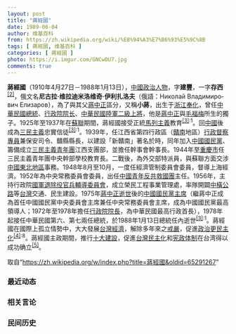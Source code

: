 ```yaml
---
layout: post
title: "蔣經國"
date: 1989-06-04
author: 维基百科
from: https://zh.wikipedia.org/wiki/%E8%94%A3%E7%B6%93%E5%9C%8B
tags: [ 蔣經國, 维基百科 ]
categories: [ 蔣經國 ]
photo: https://i.imgur.com/GNCwDU7.jpg
comments: true
---
```

<div class="mw-parser-output"><div id="noteTA-89b12b1b" class="noteTA"><div class="noteTA-group"><div data-noteta-group-source="module" data-noteta-group="People"></div></div><div class="noteTA-local"><div data-noteta-code="zh-tw:蔣中正; zh-cn:蒋介石; zh-hk:蔣介石;"></div><div data-noteta-code="zh-hans:乌拉尔山脉; zh-hant:烏拉山脈;"></div><div data-noteta-code="zh-hans:乌拉尔重型机械厂; zh-hant:烏拉重型機械廠;"></div><div data-noteta-code="zh-tw:史達林; zh-cn:斯大林; zh-hk:史太林;"></div><div data-noteta-code="zh-cn:台; zh-hk:臺; zh-tw:臺;"></div></div></div>


<p><b>蔣經國</b>（1910年4月27日－1988年1月13日），<a href="/wiki/%E4%B8%AD%E8%8F%AF%E6%B0%91%E5%9C%8B" title="中華民國">中國</a><a href="/wiki/%E6%94%BF%E6%B2%BB%E4%BA%BA%E7%89%A9" title="政治人物">政治人物</a>，字<b>建豐</b>，一字<b>存西</b><sup id="cite_ref-2" class="reference"><a href="#cite_note-2">[2]</a></sup>，俄文名<b>尼古拉·维拉迪米洛维奇·伊利扎洛夫</b>（俄語：<span lang="ru">Николай Владимирович Елизаров</span>），為了與其父<a href="/wiki/%E8%94%A3%E4%B8%AD%E6%AD%A3" title="蔣中正">蔣中正</a>區分，又稱<b>小蔣</b>，出生于<a href="/wiki/%E6%B5%99%E6%B1%9F%E7%9C%81_(%E6%B8%85)" title="浙江省 (清)">浙江</a><a href="/wiki/%E5%A5%89%E5%8C%96%E7%B8%A3" title="奉化縣">奉化</a>，曾任<a href="/wiki/%E4%B8%AD%E8%8F%AF%E6%B0%91%E5%9C%8B%E7%B8%BD%E7%B5%B1" title="中華民國總統">中華民國總統</a>、<a href="/wiki/%E8%A1%8C%E6%94%BF%E9%99%A2%E9%99%A2%E9%95%BF" class="mw-redirect" title="行政院院长">行政院院长</a>、<a href="/wiki/%E4%B8%AD%E8%8F%AF%E6%B0%91%E5%9C%8B%E9%99%B8%E8%BB%8D" title="中華民國陸軍">中華民國陸軍</a><a href="/wiki/%E4%BA%8C%E7%B4%9A%E4%B8%8A%E5%B0%87" class="mw-redirect" title="二級上將">二級上將</a>，他是<a href="/wiki/%E8%94%A3%E4%B8%AD%E6%AD%A3" title="蔣中正">蔣中正</a>與<a href="/wiki/%E6%AF%9B%E7%A6%8F%E6%A2%85" title="毛福梅">毛福梅</a>所生的獨子。1925年至1937年在<a href="/wiki/%E8%98%87%E8%81%AF" class="mw-redirect" title="蘇聯">蘇聯</a>期間，蔣經國接受正統<a href="/wiki/%E9%A6%AC%E5%88%97%E4%B8%BB%E7%BE%A9" class="mw-redirect" title="馬列主義">馬列主義</a>教育<sup id="cite_ref-國_3-0" class="reference"><a href="#cite_note-國-3">[3]</a></sup><sup class="reference" style="white-space:nowrap;">:1</sup>。回<a href="/wiki/%E4%B8%AD%E8%8F%AF%E6%B0%91%E5%9C%8B%E5%A4%A7%E9%99%B8%E6%99%82%E6%9C%9F" title="中華民國大陸時期">中國</a>後成為<a href="/wiki/%E4%B8%89%E6%B0%91%E4%B8%BB%E7%BE%A9" title="三民主義">三民主義</a>忠實信徒<sup id="cite_ref-國_3-1" class="reference"><a href="#cite_note-國-3">[3]</a></sup><sup class="reference" style="white-space:nowrap;">:1</sup>。1939年，任江西省第四行政區（<a href="/wiki/%E8%B5%A3%E5%8D%97" class="mw-redirect" title="赣南">贛南</a>地區）<a href="/wiki/%E8%A1%8C%E6%94%BF%E5%85%AC%E7%BD%B2" title="行政公署">行政督察專員</a>兼保安司令、贛縣縣長，以建設「新贛南」著名於時，同年加入<a href="/wiki/%E4%B8%AD%E5%9C%8B%E5%9C%8B%E6%B0%91%E9%BB%A8" title="中國國民黨">中國國民黨</a>、籌備成立<a href="/wiki/%E4%B8%89%E6%B0%91%E4%B8%BB%E7%BE%A9%E9%9D%92%E5%B9%B4%E5%9C%98" title="三民主義青年團">三民主義青年團</a>江西支團部，並擔任幹事會幹事長。1944年至<a href="/wiki/%E9%87%8D%E6%85%B6%E5%B8%82_(%E4%B8%AD%E8%8F%AF%E6%B0%91%E5%9C%8B)" title="重慶市 (中華民國)">重慶市</a>任三民主義青年團中央幹部學校教育長。二戰後，為外交部特派員，與蘇聯方面交涉<a href="/wiki/%E4%B8%AD%E5%9B%BD%E4%B8%9C%E5%8C%97%E5%9C%B0%E5%8C%BA" title="中国东北地区">中國東北地區</a>事務。1948年8月至10月，一度任經濟管制委員會委員，督導上海經濟。1952年為中央常務委員會委員，出任<a href="/wiki/%E4%B8%AD%E5%9C%8B%E9%9D%92%E5%B9%B4%E5%8F%8D%E5%85%B1%E6%95%91%E5%9C%8B%E5%9C%98" class="mw-redirect" title="中國青年反共救國團">中國青年反共救國團</a>主任。1956年，主持行政院<a href="/wiki/%E4%B8%AD%E8%8F%AF%E6%B0%91%E5%9C%8B%E5%9C%8B%E8%BB%8D%E9%80%80%E9%99%A4%E5%BD%B9%E5%AE%98%E5%85%B5%E8%BC%94%E5%B0%8E%E5%A7%94%E5%93%A1%E6%9C%83" title="中華民國國軍退除役官兵輔導委員會">國軍退除役官兵輔導委員會</a>，成立榮民工程事業管理處，率隊開闢<a href="/wiki/%E4%B8%AD%E6%A9%AB%E5%85%AC%E8%B7%AF" title="中橫公路">中橫公路</a>等<a href="/wiki/%E4%B8%AD%E8%8F%AF%E6%B0%91%E5%9C%8B" title="中華民國">台灣</a>交通、民生建設。1975年<a href="/wiki/%E8%94%A3%E4%B8%AD%E6%AD%A3%E9%80%9D%E4%B8%96" class="mw-redirect" title="蔣中正逝世">蔣中正逝世</a>後的<a href="/wiki/%E4%B8%AD%E5%9C%8B%E5%9C%8B%E6%B0%91%E9%BB%A8%E4%B8%BB%E5%B8%AD" title="中國國民黨主席">中國國民黨主席</a>（繼蔣中正成為首任中國國民黨中央委員會主席兼任中央常務委員會主席，成為中國國民黨最高領導人；1972年至1978年擔任<a href="/wiki/%E8%A1%8C%E6%94%BF%E9%99%A2%E9%99%A2%E9%95%B7" title="行政院院長">行政院院長</a>，為中華民國最高行政首長），1978年起接任中華民國第六、第七兩任總統，於1988年1月13日總統任內逝世<sup id="cite_ref-國_3-2" class="reference"><a href="#cite_note-國-3">[3]</a></sup><sup class="reference" style="white-space:nowrap;">:1</sup>。蔣經國在國際上孤立情勢中，大大發展<a href="/wiki/%E4%B8%AD%E8%8F%AF%E6%B0%91%E5%9C%8B%E7%B6%93%E6%BF%9F" class="mw-redirect" title="中華民國經濟">台灣經濟</a>，解除多年來之<a href="/wiki/%E8%87%BA%E7%81%A3%E7%9C%81%E6%88%92%E5%9A%B4%E4%BB%A4" title="臺灣省戒嚴令">戒嚴</a>，促進<a href="/wiki/%E6%94%BF%E6%B2%BB%E6%B0%91%E4%B8%BB%E5%8C%96%EF%BC%8C%E5%86%9B%E9%98%9F%E5%9B%BD%E5%AE%B6%E5%8C%96" title="政治民主化，军队国家化">政治更民主化</a><sup id="cite_ref-傳_4-0" class="reference"><a href="#cite_note-傳-4">[4]</a></sup><sup class="reference" style="white-space:nowrap;">:8</sup>。蔣經國主政期間，推行<a href="/wiki/%E5%8D%81%E5%A4%A7%E5%BB%BA%E8%A8%AD" title="十大建設">十大建設</a>，促進<a href="/wiki/%E5%8F%B0%E7%81%A3%E6%B0%91%E4%B8%BB%E5%8C%96" class="mw-redirect" title="台灣民主化">台灣民主化</a>和<a href="/wiki/%E5%AE%AA%E6%94%BF%E4%BD%93%E5%88%B6" class="mw-redirect" title="宪政体制">宪政体制</a>在台湾得以成功确立<sup id="cite_ref-5" class="reference"><a href="#cite_note-5">[5]</a></sup>。
</p>
</div><noscript><img src="//zh.wikipedia.org/wiki/Special:CentralAutoLogin/start?type=1x1" alt="" title="" width="1" height="1" style="border: none; position: absolute;"></noscript>
<div class="printfooter">取自“<a dir="ltr" href="https://zh.wikipedia.org/w/index.php?title=蔣經國&amp;oldid=65291267">https://zh.wikipedia.org/w/index.php?title=蔣經國&amp;oldid=65291267</a>”</div><div id="recent-news"><h3>最近动态</h3><ul></ul></div><div id="open-opinion"><h3>相关言论</h3><ul></ul></div><div id="mjls-record"><h3>民间历史</h3><ul></ul></div>